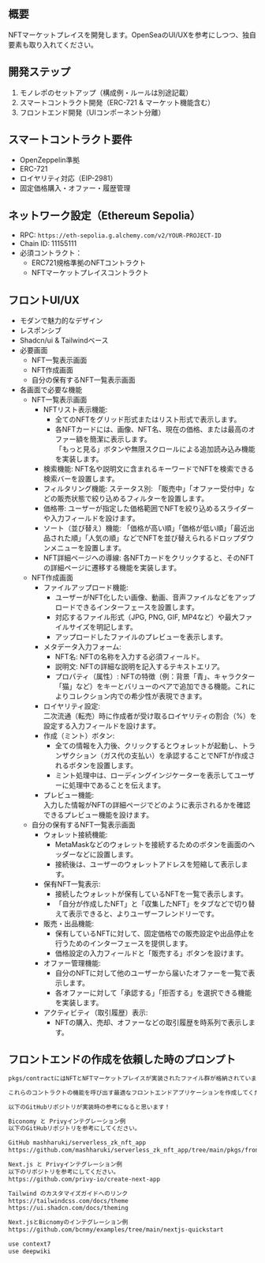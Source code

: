 ## 概要

NFTマーケットプレイスを開発します。OpenSeaのUI/UXを参考にしつつ、独自要素も取り入れてください。

## 開発ステップ

1. モノレポのセットアップ（構成例・ルールは別途記載）
2. スマートコントラクト開発（ERC-721 & マーケット機能含む）
3. フロントエンド開発（UIコンポーネント分離）

## スマートコントラクト要件
- OpenZeppelin準拠
- ERC-721
- ロイヤリティ対応（EIP-2981）
- 固定価格購入・オファー・履歴管理

## ネットワーク設定（Ethereum Sepolia）
- RPC: `https://eth-sepolia.g.alchemy.com/v2/YOUR-PROJECT-ID`
- Chain ID: 11155111
- 必須コントラクト：
  - ERC721規格準拠のNFTコントラクト
  - NFTマーケットプレイスコントラクト

## フロントUI/UX
- モダンで魅力的なデザイン
- レスポンシブ
- Shadcn/ui & Tailwindベース
- 必要画面
  - NFT一覧表示画面
  - NFT作成画面
  - 自分の保有するNFT一覧表示画面
- 各画面で必要な機能
  - NFT一覧表示画面
    - NFTリスト表示機能:  
      - 全てのNFTをグリッド形式またはリスト形式で表示します。    
      - 各NFTカードには、画像、NFT名、現在の価格、または最高のオファー額を簡潔に表示します。    
      「もっと見る」ボタンや無限スクロールによる追加読み込み機能を実装します。    
    - 検索機能:
      NFT名や説明文に含まれるキーワードでNFTを検索できる検索バーを設置します。
    - フィルタリング機能:
      ステータス別: 「販売中」「オファー受付中」などの販売状態で絞り込めるフィルターを設置します。
    - 価格帯: ユーザーが指定した価格範囲でNFTを絞り込めるスライダーや入力フィールドを設けます。
    - ソート（並び替え）機能:
      「価格が高い順」「価格が低い順」「最近出品された順」「人気の順」などでNFTを並び替えられるドロップダウンメニューを設置します。
    - NFT詳細ページへの導線:
      各NFTカードをクリックすると、そのNFTの詳細ページに遷移する機能を実装します。
  - NFT作成画面
    - ファイルアップロード機能:  
      - ユーザーがNFT化したい画像、動画、音声ファイルなどをアップロードできるインターフェースを設置します。  
      - 対応するファイル形式（JPG, PNG, GIF, MP4など）や最大ファイルサイズを明記します。
      - アップロードしたファイルのプレビューを表示します。
    - メタデータ入力フォーム:
      - NFT名: NFTの名称を入力する必須フィールド。
      - 説明文: NFTの詳細な説明を記入するテキストエリア。
      - プロパティ（属性）: NFTの特徴（例：背景「青」、キャラクター「猫」など）をキーとバリューのペアで追加できる機能。これによりコレクション内での希少性が表現できます。
    - ロイヤリティ設定:  
      二次流通（転売）時に作成者が受け取るロイヤリティの割合（%）を設定する入力フィールドを設けます。
    - 作成（ミント）ボタン:  
      - 全ての情報を入力後、クリックするとウォレットが起動し、トランザクション（ガス代の支払い）を承認することでNFTが作成されるボタンを設置します。
      - ミント処理中は、ローディングインジケーターを表示してユーザーに処理中であることを伝えます。  
    - プレビュー機能:  
      入力した情報がNFTの詳細ページでどのように表示されるかを確認できるプレビュー機能を設けます。
  - 自分の保有するNFT一覧表示画面
    - ウォレット接続機能:
      - MetaMaskなどのウォレットを接続するためのボタンを画面のヘッダーなどに設置します。
      - 接続後は、ユーザーのウォレットアドレスを短縮して表示します。
    - 保有NFT一覧表示:
      - 接続したウォレットが保有しているNFTを一覧で表示します。
      - 「自分が作成したNFT」と「収集したNFT」をタブなどで切り替えて表示できると、よりユーザーフレンドリーです。
    - 販売・出品機能:
      - 保有しているNFTに対して、固定価格での販売設定や出品停止を行うためのインターフェースを提供します。
      - 価格設定の入力フィールドと「販売する」ボタンを設けます。
    - オファー管理機能:
      - 自分のNFTに対して他のユーザーから届いたオファーを一覧で表示します。
      - 各オファーに対して「承認する」「拒否する」を選択できる機能を実装します。
    - アクティビティ（取引履歴）表示:
      - NFTの購入、売却、オファーなどの取引履歴を時系列で表示します。

## フロントエンドの作成を依頼した時のプロンプト

```markdown
pkgs/contractにはNFTとNFTマーケットプレイスが実装されたファイル群が格納されています。

これらのコントラクトの機能を呼び出す最適なフロントエンドアプリケーションを作成してください。

以下のGitHubリポジトリが実装時の参考になると思います！

Biconomy と Privyインテグレーション例
以下のGitHubリポジトリを参考にしてください。

GitHub mashharuki/serverless_zk_nft_app
https://github.com/mashharuki/serverless_zk_nft_app/tree/main/pkgs/frontend

Next.js と Privyインテグレーション例
以下のリポジトリを参考にしてください。
https://github.com/privy-io/create-next-app

Tailwind のカスタマイズガイドへのリンク
https://tailwindcss.com/docs/theme
https://ui.shadcn.com/docs/theming

Next.jsとBicnomyのインテグレーション例
https://github.com/bcnmy/examples/tree/main/nextjs-quickstart

use context7
use deepwiki
```